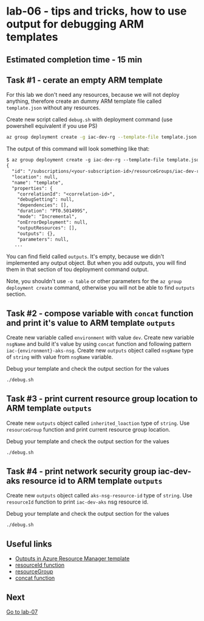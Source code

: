 # lab-06 - tips and tricks, how to use output for debugging ARM templates

## Estimated completion time - 15 min

## Task #1 - cerate an empty ARM template

For this lab we don't need any resources, because we will not deploy anything, therefore create an dummy ARM template file called `template.json` without any resources.

Create new script called `debug.sh` with deployment command
(use powershell equivalent if you use PS)

```bash
az group deployment create -g iac-dev-rg --template-file template.json --verbose
```

The output of this command will look something like that:

```txt
$ az group deployment create -g iac-dev-rg --template-file template.json
{
  "id": "/subscriptions/<your-subscription-id>/resourceGroups/iac-dev-rg/providers/Microsoft.Resources/deployments/template",
  "location": null,
  "name": "template",
  "properties": {
    "correlationId": "<correlation-id>",
    "debugSetting": null,
    "dependencies": [],
    "duration": "PT0.501499S",
    "mode": "Incremental",
    "onErrorDeployment": null,
    "outputResources": [],
    "outputs": {},
    "parameters": null,
   ...
```

You can find field called `outputs`. It's empty, because we didn't implemented any output object. But when you add outputs, you will find them in that section of tou deployment command output.

Note, you shouldn't use `-o table` or other parameters for the `az group deployment create` command, otherwise you will not be able to find `outputs` section.

## Task #2 - compose variable with `concat` function and print it's value to ARM template `outputs`

Create new variable called `environment` with value `dev`. Create new variable `nsgName` and build it's value by using `concat` function and following pattern `iac-{environment}-aks-nsg`. Create new `outputs` object called `nsgName` type of `string` with value from `nsgName` variable.

Debug your template and check the output section for the values

```bash
./debug.sh
```


## Task #3 - print current resource group location to ARM template `outputs`

Create new `outputs` object called `inherited_loaction` type of `string`. Use `resourceGroup` function and print current resource group location.

Debug your template and check the output section for the values

```bash
./debug.sh
```

## Task #4 - print network security group iac-dev-aks resource id to ARM template `outputs`

Create new `outputs` object called `aks-nsg-resource-id` type of `string`. Use `resourceId` function to print `iac-dev-aks` nsg resource id.

Debug your template and check the output section for the values

```bash
./debug.sh
```

## Useful links

* [Outputs in Azure Resource Manager template](https://docs.microsoft.com/en-us/azure/azure-resource-manager/templates/template-outputs?tabs=azure-powershell)
* [resourceId function](https://docs.microsoft.com/en-us/azure/azure-resource-manager/templates/template-functions-resource#resourceid)
* [resourceGroup](https://docs.microsoft.com/en-us/azure/azure-resource-manager/templates/template-functions-resource#resourcegroup)
* [concat function](https://docs.microsoft.com/en-us/azure/azure-resource-manager/templates/template-functions-string#concat)

## Next

[Go to lab-07](../lab-07/readme.md)
